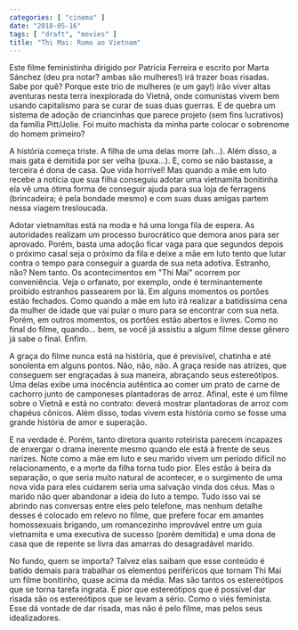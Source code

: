 ```yaml
---
categories: [ "cinema" ]
date: "2018-05-16"
tags: [ "draft", "movies" ]
title: "Thi Mai: Rumo ao Vietnam"
---
```

Este filme feministinha dirigido por Patricia Ferreira e escrito por
Marta Sánchez (deu pra notar? ambas são mulheres!) irá trazer boas
risadas. Sabe por quê? Porque este trio de mulheres (e um gay!) irão
viver altas aventuras nesta terra inexplorada do Vietnã, onde comunistas
vivem bem usando capitalismo para se curar de suas duas guerras. E de
quebra um sistema de adoção de criancinhas que parece projeto (sem
fins lucrativos) da família Pitt/Jolie. Foi muito machista da minha
parte colocar o sobrenome do homem primeiro?

A história começa triste. A filha de uma delas morre (ah...). Além
disso, a mais gata é demitida por ser velha (puxa...). E, como se não
bastasse, a terceira é dona de casa. Que vida horrível! Mas quando
a mãe em luto recebe a notícia que sua filha conseguiu adotar uma
vietnamita bonitinha ela vê uma ótima forma de conseguir ajuda para
sua loja de ferragens (brincadeira; é pela bondade mesmo) e com suas
duas amigas partem nessa viagem tresloucada.

Adotar vietnamitas está na moda e há uma longa fila de espera. As
autoridades realizam um processo burocrático que demora anos para
ser aprovado. Porém, basta uma adoção ficar vaga para que segundos
depois o próximo casal seja o próximo da fila e deixe a mãe em
luto tento que lutar contra o tempo para conseguir a guarda de sua
neta adotiva. Estranho, não? Nem tanto. Os acontecimentos em "Thi
Mai" ocorrem por conveniência. Veja o orfanato, por exemplo, onde é
terminantemente proibido estranhos passearem por lá. Em alguns momentos
os portões estão fechados. Como quando a mãe em luto irá realizar
a batidíssima cena da mulher de idade que vai pular o muro para se
encontrar com sua neta. Porém, em outros momentos, os portões estão
abertos e livres. Como no final do filme, quando... bem, se você já
assistiu a algum filme desse gênero já sabe o final. Enfim.

A graça do filme nunca está na história, que é previsível, chatinha
e até sonolenta em alguns pontos. Não, não, não. A graça reside nas
atrizes, que conseguem ser engraçadas à sua maneira, abraçando seus
estereótipos. Uma delas exibe uma inocência autêntica ao comer um prato
de carne de cachorro junto de camponeses plantadoras de arroz. Afinal,
este é um filme sobre o Vietnã e está no contrato: deverá mostrar
plantadoras de arroz com chapéus cônicos. Além disso, todas vivem
esta história como se fosse uma grande história de amor e superação. 

E na verdade é. Porém, tanto diretora quanto roteirista parecem
incapazes de enxergar o drama inerente mesmo quando ele está à frente
de seus narizes. Note como a mãe em luto e seu marido vivem um período
difícil no relacionamento, e a morte da filha torna tudo pior. Eles
estão à beira da separação, o que seria muito natural de acontecer,
e o surgimento de uma nova vida para eles cuidarem seria uma salvação
vinda dos céus. Mas o marido não quer abandonar a ideia do luto a
tempo. Tudo isso vai se abrindo nas conversas entre eles pelo telefone,
mas nenhum detalhe desses é colocado em relevo no filme, que prefere
focar em amantes homossexuais brigando, um romancezinho improvável entre
um guia vietnamita e uma executiva de sucesso (porém demitida) e uma
dona de casa que de repente se livra das amarras do desagradável marido.

No fundo, quem se importa? Talvez elas saibam que esse conteúdo é batido
demais para trabalhar os elementos periféricos que tornam Thi Mai um
filme bonitinho, quase acima da média. Mas são tantos os estereótipos
que se torna tarefa ingrata. E pior que estereótipos que é possível
dar risada são os estereótipos que se levam a sério. Como o viés
feminista. Esse dá vontade de dar risada, mas não é pelo filme,
mas pelos seus idealizadores.

